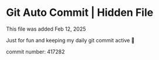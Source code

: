# Git Auto Commit | Hidden File

This file was added Feb 12, 2025

Just for fun and keeping my daily git commit active 🤪

commit number: 417282
